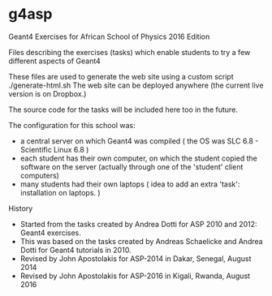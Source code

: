 g4asp
=====

Geant4 Exercises for African School of Physics 2016 Edition

Files describing the exercises (tasks) which enable students to try a few different aspects of Geant4

These files are used to generate the web site using a custom script
   ./generate-html.sh
The web site can be deployed anywhere (the current live version is on Dropbox.)

The source code for the tasks will be included here too in the future.

The configuration for this school was:
 - a central server on which Geant4 was compiled ( the OS was SLC 6.8 - Scientific Linux 6.8 )
 - each student has their own computer, on which the student copied the software on the server (actually through one of the 'student' client computers)
 - many students had their own laptops ( idea to add an extra 'task': installation on laptops. )

History
 - Started from the tasks created by Andrea Dotti for ASP 2010 and 2012: Geant4 exercises.
 - This was based on the tasks created by Andreas Schaelicke and Andrea Dotti for Geant4 tutorials in 2010.
 - Revised by John Apostolakis for ASP-2014 in Dakar, Senegal, August 2014
 - Revised by John Apostolakis for ASP-2016 in Kigali, Rwanda, August 2016
